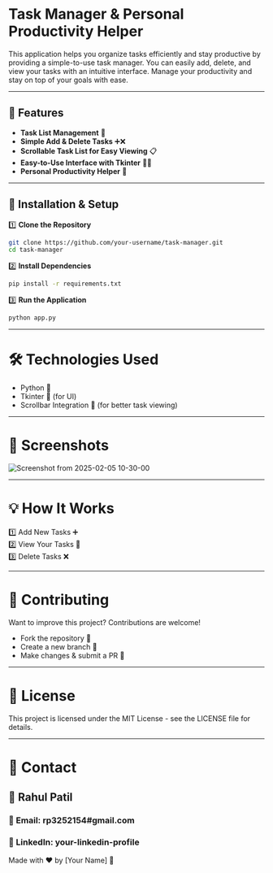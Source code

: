 # Task Manager & Personal Productivity Helper

This application helps you organize tasks efficiently and stay productive by providing a simple-to-use task manager. You can easily add, delete, and view your tasks with an intuitive interface. Manage your productivity and stay on top of your goals with ease.

----- 

## 🌟 Features
- **Task List Management** 📝
- **Simple Add & Delete Tasks** ➕❌
- **Scrollable Task List for Easy Viewing** 📋
- **Easy-to-Use Interface with Tkinter** 👨‍💻
- **Personal Productivity Helper** 💪

-----

## 🚀 Installation & Setup

1️⃣ **Clone the Repository**
```bash
git clone https://github.com/your-username/task-manager.git  
cd task-manager
```
2️⃣ **Install Dependencies**
```bash
pip install -r requirements.txt
```
3️⃣ **Run the Application**

```bash
python app.py
```
------ 

# 🛠️ Technologies Used
- Python 🐍
- Tkinter 🎨 (for UI)
- Scrollbar Integration 📜 (for better task viewing)
---------

# 📸 Screenshots
![Screenshot from 2025-02-05 10-30-00](https://github.com/user-attachments/assets/7e5654e3-af94-4d49-ac0f-dca9712d7da2)


--------

# 💡 How It Works
1️⃣ Add New Tasks ➕</br>
2️⃣ View Your Tasks 📝</br>
3️⃣ Delete Tasks ❌</br>

-------

# 🤝 Contributing
Want to improve this project? Contributions are welcome!
- Fork the repository 🍴
- Create a new branch 🌱
- Make changes & submit a PR 🚀

------

# 📜 License
This project is licensed under the MIT License - see the LICENSE file for details.

------

# 📩 Contact
## 👤 Rahul Patil
### 📧 Email: rp3252154#gmail.com
### 🔗 LinkedIn: your-linkedin-profile

Made with ❤️ by [Your Name] 🚀
